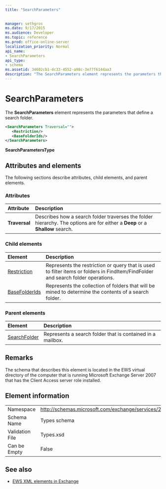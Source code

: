 ```yaml
---
title: "SearchParameters"
 
 
manager: sethgros
ms.date: 9/17/2015
ms.audience: Developer
ms.topic: reference
ms.prod: office-online-server
localization_priority: Normal
api_name:
- SearchParameters
api_type:
- schema
ms.assetid: 34602cb1-dc33-4552-a98c-3e77f614daa3
description: "The SearchParameters element represents the parameters that define a search folder."
---
```


# SearchParameters

The **SearchParameters** element represents the parameters that define a search folder. 
  
```xml
<SearchParameters Traversal="">
   <Restriction/>
   <BaseFolderIds/>
</SearchParameters>
```

 **SearchParametersType**
## Attributes and elements

The following sections describe attributes, child elements, and parent elements.
  
### Attributes

|**Attribute**|**Description**|
|:-----|:-----|
|**Traversal** <br/> |Describes how a search folder traverses the folder hierarchy. The options are for either a **Deep** or a **Shallow** search.  <br/> |
   
### Child elements

|**Element**|**Description**|
|:-----|:-----|
|[Restriction](restriction.md) <br/> |Represents the restriction or query that is used to filter items or folders in FindItem/FindFolder and search folder operations.  <br/> |
|[BaseFolderIds](basefolderids.md) <br/> |Represents the collection of folders that will be mined to determine the contents of a search folder.  <br/> |
   
### Parent elements

|**Element**|**Description**|
|:-----|:-----|
|[SearchFolder](searchfolder.md) <br/> |Represents a search folder that is contained in a mailbox.  <br/> |
   
## Remarks

The schema that describes this element is located in the EWS virtual directory of the computer that is running Microsoft Exchange Server 2007 that has the Client Access server role installed.
  
## Element information

|||
|:-----|:-----|
|Namespace  <br/> |http://schemas.microsoft.com/exchange/services/2006/types  <br/> |
|Schema Name  <br/> |Types schema  <br/> |
|Validation File  <br/> |Types.xsd  <br/> |
|Can be Empty  <br/> |False  <br/> |
   
## See also



- [EWS XML elements in Exchange](ews-xml-elements-in-exchange.md)

